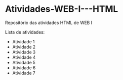# Atividades-WEB-I---HTML
Repositório das atividades HTML de WEB I

Lista de atividades:
- Atividade 1
- Atividade 2
- Atividade 3
- Atividade 4
- Atividade 5
- Atividade 6
- Atividade 7



